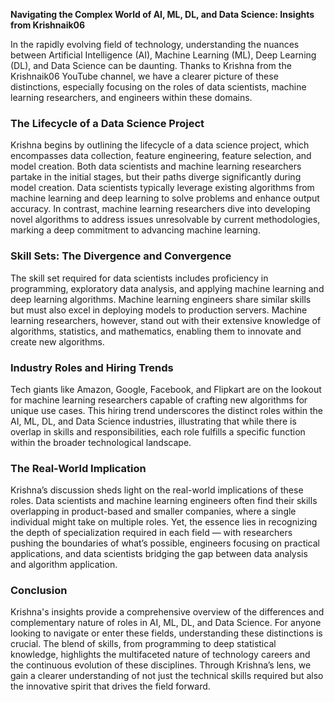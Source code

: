 **Navigating the Complex World of AI, ML, DL, and Data Science: Insights from Krishnaik06**

In the rapidly evolving field of technology, understanding the nuances between Artificial Intelligence (AI), Machine Learning (ML), Deep Learning (DL), and Data Science can be daunting. Thanks to Krishna from the Krishnaik06 YouTube channel, we have a clearer picture of these distinctions, especially focusing on the roles of data scientists, machine learning researchers, and engineers within these domains.

### The Lifecycle of a Data Science Project

Krishna begins by outlining the lifecycle of a data science project, which encompasses data collection, feature engineering, feature selection, and model creation. Both data scientists and machine learning researchers partake in the initial stages, but their paths diverge significantly during model creation. Data scientists typically leverage existing algorithms from machine learning and deep learning to solve problems and enhance output accuracy. In contrast, machine learning researchers dive into developing novel algorithms to address issues unresolvable by current methodologies, marking a deep commitment to advancing machine learning.

### Skill Sets: The Divergence and Convergence

The skill set required for data scientists includes proficiency in programming, exploratory data analysis, and applying machine learning and deep learning algorithms. Machine learning engineers share similar skills but must also excel in deploying models to production servers. Machine learning researchers, however, stand out with their extensive knowledge of algorithms, statistics, and mathematics, enabling them to innovate and create new algorithms.

### Industry Roles and Hiring Trends

Tech giants like Amazon, Google, Facebook, and Flipkart are on the lookout for machine learning researchers capable of crafting new algorithms for unique use cases. This hiring trend underscores the distinct roles within the AI, ML, DL, and Data Science industries, illustrating that while there is overlap in skills and responsibilities, each role fulfills a specific function within the broader technological landscape.

### The Real-World Implication

Krishna’s discussion sheds light on the real-world implications of these roles. Data scientists and machine learning engineers often find their skills overlapping in product-based and smaller companies, where a single individual might take on multiple roles. Yet, the essence lies in recognizing the depth of specialization required in each field — with researchers pushing the boundaries of what’s possible, engineers focusing on practical applications, and data scientists bridging the gap between data analysis and algorithm application.

### Conclusion

Krishna's insights provide a comprehensive overview of the differences and complementary nature of roles in AI, ML, DL, and Data Science. For anyone looking to navigate or enter these fields, understanding these distinctions is crucial. The blend of skills, from programming to deep statistical knowledge, highlights the multifaceted nature of technology careers and the continuous evolution of these disciplines. Through Krishna’s lens, we gain a clearer understanding of not just the technical skills required but also the innovative spirit that drives the field forward.